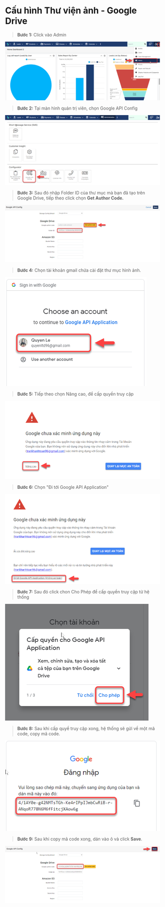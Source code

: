 # Cấu hình Thư viện ảnh - Google Drive

> **Bước 1:** Click vào Admin

![](<../../.gitbook/assets/1 (6).png>)

> **Bước 2:** Tại màn hình quản trị viên, chọn Google API Config

![](<../../.gitbook/assets/2 (6).png>)

> **Bước 3:** Sau đó nhập Folder ID của thư mục mà bạn đã tạo trên Google Drive, tiếp theo click chọn **Get Author Code.**

![](<../../.gitbook/assets/3 (6).png>)

> **Bước 4:** Chọn tài khoản gmail chứa cài đặt thư mục hình ảnh.

![](<../../.gitbook/assets/4 (4).png>)

> **Bước 5:** Tiếp theo chọn Nâng cao, để cấp quyền truy cập

![](<../../.gitbook/assets/5 (5).png>)

> **Bước 6:** Chọn "Đi tới Google API Application"

![](<../../.gitbook/assets/6 (3).png>)

> **Bước 7:** Sau đó click chon Cho Phép để cấp quyền truy cập từ hệ thống&#x20;

![](<../../.gitbook/assets/7 (3).png>)

> **Bước 8:** Sau khi cấp quyề truy cập xong, hệ thống sẽ gửi về một mã code, copy mã code.

![](<../../.gitbook/assets/8 (2).png>)

> **Bước 9:** Sau khi copy mã code xong, dán vào ô và click **Save**.

![](../../.gitbook/assets/9.png)

